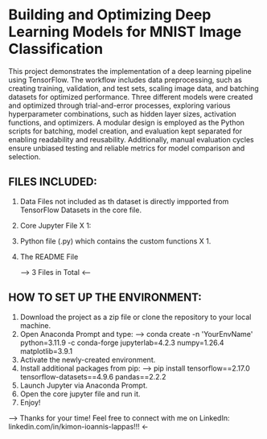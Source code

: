 # Building and Optimizing Deep Learning Models for MNIST Image Classification
This project demonstrates the implementation of a deep learning pipeline using TensorFlow. The workflow includes data preprocessing, such as creating training, validation, and test sets, scaling image data, and batching datasets for optimized performance. Three different models were created and optimized through trial-and-error processes, exploring various hyperparameter combinations, such as hidden layer sizes, activation functions, and optimizers. A modular design is employed as the Python scripts for batching, model creation, and evaluation kept separated for enabling readability and reusability. Additionally, manual evaluation cycles ensure unbiased testing and reliable metrics for model comparison and selection.

## FILES INCLUDED:
1. Data Files not included as th dataset is directly impported from TensorFlow Datasets in the core file.
2. Core Jupyter File X 1:
3. Python file (.py) which contains the custom functions X 1.
4. The README File

   --> 3 Files in Total <--

## HOW TO SET UP THE ENVIRONMENT:
1. Download the project as a zip file or clone the repository to your local machine.
2. Open Anaconda Prompt and type:
   --> conda create -n 'YourEnvName' python=3.11.9 -c conda-forge jupyterlab=4.2.3 numpy=1.26.4 matplotlib=3.9.1
3. Activate the newly-created environment.
4. Install additional packages from pip:
   --> pip install tensorflow==2.17.0 tensorflow-datasets==4.9.6 pandas==2.2.2
5. Launch Jupyter via Anaconda Prompt.
6. Open the core jupyter file and run it.
7. Enjoy!

--> Thanks for your time! Feel free to connect with me on LinkedIn: linkedin.com/in/kimon-ioannis-lappas!!! <-
